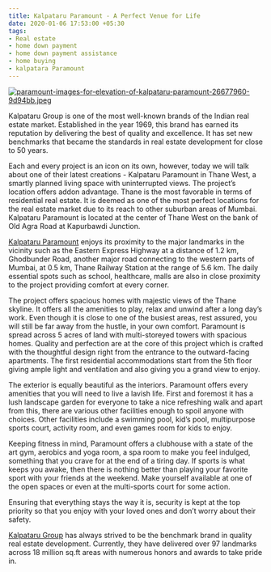 ```yaml
---
title: Kalpataru Paramount - A Perfect Venue for Life
date: 2020-01-06 17:53:00 +05:30
tags:
- Real estate
- home down payment
- home down payment assistance
- home buying
- kalpatara Paramount
---
```


[![paramount-images-for-elevation-of-kalpataru-paramount-26677960-9d94bb.jpeg](/uploads/paramount-images-for-elevation-of-kalpataru-paramount-26677960-9d94bb.jpeg)](https://homecapital.in/project/80/kalpataru-paramount)

Kalpataru Group is one of the most well-known brands of the Indian real estate market. Established in the year 1969, this brand has earned its reputation by delivering the best of quality and excellence. It has set new benchmarks that became the standards in real estate development for close to 50 years.

Each and every project is an icon on its own, however, today we will talk about one of their latest creations - Kalpataru Paramount in Thane West, a smartly planned living space with uninterrupted views. The project’s location offers addon advantage. Thane is the most favorable in terms of residential real estate. It is deemed as one of the most perfect locations for the real estate market due to its reach to other suburban areas of Mumbai. Kalpataru Paramount is located at the center of Thane West on the bank of Old Agra Road at Kapurbawdi Junction.

[Kalpataru Paramount](https://homecapital.in/property/174/kalpataru-paramount-2-bhk) enjoys its proximity to the major landmarks in the vicinity such as the Eastern Express Highway at a distance of 1.2 km, Ghodbunder Road, another major road connecting to the western parts of Mumbai, at 0.5 km, Thane Railway Station at the range of 5.6 km. The daily essential spots such as school, healthcare, malls are also in close proximity to the project providing comfort at every corner.

The project offers spacious homes with majestic views of the Thane skyline. It offers all the amenities to play, relax and unwind after a long day’s work. Even though it is close to one of the busiest areas, rest assured, you will still be far away from the hustle, in your own comfort. Paramount is spread across 5 acres of land with multi-storeyed towers with spacious homes. Quality and perfection are at the core of this project which is crafted with the thoughtful design right from the entrance to the outward-facing apartments. The first residential accommodations start from the 5th floor giving ample light and ventilation and also giving you a grand view to enjoy.

The exterior is equally beautiful as the interiors. Paramount offers every amenities that you will need to live a lavish life. First and foremost it has a lush landscape garden for everyone to take a nice refreshing walk and apart from this, there are various other facilities enough to spoil anyone with choices. Other facilities include a swimming pool, kid’s pool, multipurpose sports court, activity room, and even games room for kids to enjoy.

Keeping fitness in mind, Paramount offers a clubhouse with a state of the art gym, aerobics and yoga room, a spa room to make you feel indulged, something that you crave for at the end of a tiring day. If sports is what keeps you awake, then there is nothing better than playing your favorite sport with your friends at the weekend. Make yourself available at one of the open spaces or even at the multi-sports court for some action.

Ensuring that everything stays the way it is, security is kept at the top priority so that you enjoy with your loved ones and don’t worry about their safety. 

[Kalpataru Group](https://HomeCapital.in/offering/developer/kalpataru-group) has always strived to be the benchmark brand in quality real estate development. Currently, they have delivered over 97 landmarks across 18 million sq.ft areas with numerous honors and awards to take pride in.

